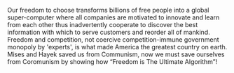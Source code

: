 

Our freedom to choose transforms billions of free people into a global super-computer where all companies are motivated to innovate and learn from each other thus inadvertently cooperate to discover the best information with which to serve customers and reorder all of mankind. Freedom and competition, not coercive competition-immune government monopoly by 'experts', is what made America the greatest country on earth. Mises and Hayek saved us from Communism, now we must save ourselves from Coromunism by showing how “Freedom is The Ultimate Algorithm”!